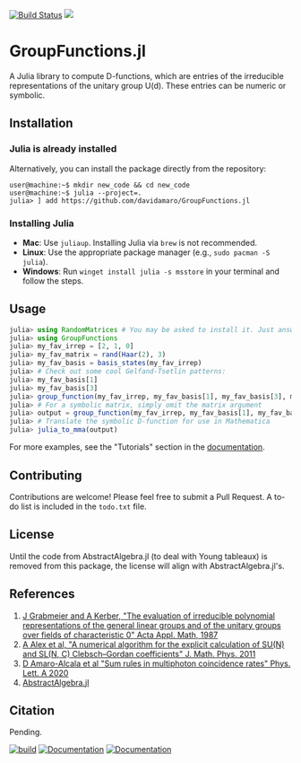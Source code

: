 [![Build Status](https://github.com/davidamaro/GroupFunctions.jl/actions/workflows/CI.yml/badge.svg?branch=master)](https://github.com/davidamaro/GroupFunctions.jl/actions/workflows/CI.yml?query=branch%3Amaster)
[![](https://img.shields.io/badge/docs-dev-blue.svg)](https://davidamaro.github.io/GroupFunctions.jl/dev)
# GroupFunctions.jl

A Julia library to compute D-functions, which are entries of the irreducible representations of the unitary group U(d). These entries can be numeric or symbolic.

## Installation

### Julia is already installed
Alternatively, you can install the package directly from the repository:

```console
user@machine:~$ mkdir new_code && cd new_code
user@machine:~$ julia --project=.
julia> ] add https://github.com/davidamaro/GroupFunctions.jl
```

### Installing Julia

- **Mac**: Use `juliaup`. Installing Julia via `brew` is not recommended.
- **Linux**: Use the appropriate package manager (e.g., `sudo pacman -S julia`).
- **Windows**: Run `winget install julia -s msstore` in your terminal and follow the steps.

## Usage

```julia
julia> using RandomMatrices # You may be asked to install it. Just answer yes.
julia> using GroupFunctions
julia> my_fav_irrep = [2, 1, 0]
julia> my_fav_matrix = rand(Haar(2), 3)
julia> my_fav_basis = basis_states(my_fav_irrep)
julia> # Check out some cool Gelfand-Tsetlin patterns:
julia> my_fav_basis[1]
julia> my_fav_basis[3]
julia> group_function(my_fav_irrep, my_fav_basis[1], my_fav_basis[3], my_fav_matrix)
julia> # For a symbolic matrix, simply omit the matrix argument
julia> output = group_function(my_fav_irrep, my_fav_basis[1], my_fav_basis[3])
julia> # Translate the symbolic D-function for use in Mathematica
julia> julia_to_mma(output)
```

For more examples, see the "Tutorials" section in the [documentation](https://davidamaro.github.io/GroupFunctions.jl/dev/).

## Contributing

Contributions are welcome! Please feel free to submit a Pull Request. A to-do list is included in the `todo.txt` file.

## License

Until the code from AbstractAlgebra.jl (to deal with Young tableaux) is removed from this package,
the license will align with AbstractAlgebra.jl's.

## References

1. [J Grabmeier and A Kerber, "The evaluation of irreducible polynomial representations of the general linear groups and of the unitary groups over fields of characteristic 0" Acta Appl. Math, 1987](http://dx.doi.org/10.1007/BF00046717)
2. [A Alex et al, "A numerical algorithm for the explicit calculation of SU(N) and SL(N, C) Clebsch–Gordan coefficients" J. Math. Phys. 2011 ](http://dx.doi.org/10.1063/1.3521562)
3. [D Amaro-Alcala et al "Sum rules in multiphoton coincidence rates" Phys. Lett. A 2020](http://dx.doi.org/10.1016/j.physleta.2020.126459)
4. [AbstractAlgebra.jl](https://nemocas.github.io/AbstractAlgebra.jl/stable/)

## Citation

Pending.

[![build](https://github.com/davidamaro/GroupFunctions.jl/workflows/CI/badge.svg)](https://github.com/davidamaro/GroupFunctions.jl/actions?query=workflow%3ACI)
[![Documentation](https://img.shields.io/badge/docs-stable-blue.svg)](https://davidamaro.github.io/GroupFunctions.jl/stable)
[![Documentation](https://img.shields.io/badge/docs-master-blue.svg)](https://davidamaro.github.io/GroupFunctions.jl/dev)
